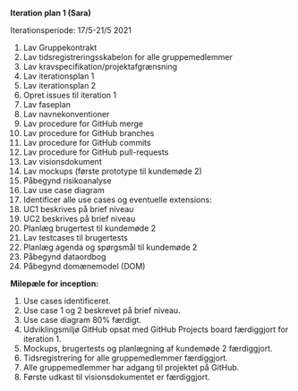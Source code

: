 **Iteration plan 1 (Sara)**

Iterationsperiode: 17/5-21/5 2021

1.  Lav Gruppekontrakt
2.  Lav tidsregistreringsskabelon for alle gruppemedlemmer
3.  Lav kravspecifikation/projektafgrænsning
4.  Lav iterationsplan 1
5.  Lav iterationsplan 2 
6.  Opret issues til iteration 1
7.  Lav faseplan
8.  Lav navnekonventioner
9.  Lav procedure for GitHub merge
10. Lav procedure for GitHub branches
11. Lav procedure for GitHub commits
12. Lav procedure for GitHub pull-requests
13. Lav visionsdokument
14. Lav mockups (første prototype til kundemøde 2)
15. Påbegynd risikoanalyse
16. Lav use case diagram 
17. Identificer alle use cases og eventuelle extensions:
18. UC1 beskrives på brief niveau
19. UC2 beskrives på brief niveau
20. Planlæg brugertest til kundemøde 2
21. Lav testcases til brugertests
22. Planlæg agenda og spørgsmål til kundemøde 2
23. Påbegynd dataordbog
24. Påbegynd domænemodel (DOM)

**Milepæle for inception:**

1.  Use cases identificeret.
2.  Use case 1 og 2 beskrevet på brief niveau. 
3.  Use case diagram 80% færdigt.
4.  Udviklingsmiljø GitHub opsat med GitHub Projects board færdiggjort for iteration 1. 
5.  Mockups, brugertests og planlægning af kundemøde 2 færdiggjort.
6.  Tidsregistrering for alle gruppemedlemmer færdiggjort. 
7.  Alle gruppemedlemmer har adgang til projektet på GitHub. 
8.  Første udkast til visionsdokumentet er færdiggjort.

